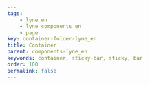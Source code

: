 ```yaml
---
tags: 
    - lyne_en
    - lyne_components_en
    - page
key: container-folder-lyne_en
title: Container
parent: components-lyne_en
keywords: container, sticky-bar, sticky, bar
order: 100
permalink: false
---
```

